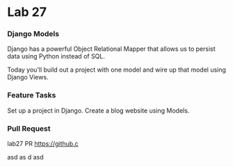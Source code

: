 # Lab 27

### Django Models
Django has a powerful Object Relational Mapper that allows us to persist data using Python instead of SQL.

Today you’ll build out a project with one model and wire up that model using Django Views.

### Feature Tasks
Set up a project in Django. Create a blog website using Models.

### Pull Request
lab27 PR https://github.c

asd
as
d
asd


